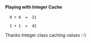 <h4>Playing with Integer Cache </h4>
  
      0 + 0  =  21 
    
      1 + 1  =  42 

Thanks Integer class caching values :-)
